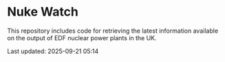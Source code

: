 # Nuke Watch

This repository includes code for retrieving the latest information available on the output of EDF nuclear power plants in the UK.

Last updated: 2025-09-21 05:14
